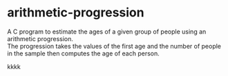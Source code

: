# arithmetic-progression 
A C program to  estimate the ages of a given group of people using an arithmetic progression.<br /> 
The progression takes the values of the first age and the number of people in the sample then computes the age of each person.<br />


kkkk
